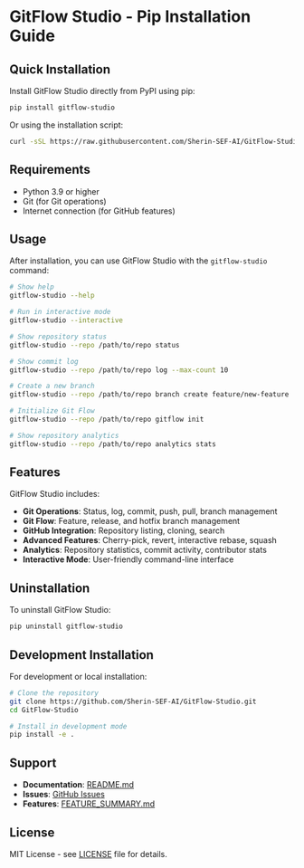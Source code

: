 # GitFlow Studio - Pip Installation Guide

## Quick Installation

Install GitFlow Studio directly from PyPI using pip:

```bash
pip install gitflow-studio
```

Or using the installation script:

```bash
curl -sSL https://raw.githubusercontent.com/Sherin-SEF-AI/GitFlow-Studio/main/install.sh | bash
```

## Requirements

- Python 3.9 or higher
- Git (for Git operations)
- Internet connection (for GitHub features)

## Usage

After installation, you can use GitFlow Studio with the `gitflow-studio` command:

```bash
# Show help
gitflow-studio --help

# Run in interactive mode
gitflow-studio --interactive

# Show repository status
gitflow-studio --repo /path/to/repo status

# Show commit log
gitflow-studio --repo /path/to/repo log --max-count 10

# Create a new branch
gitflow-studio --repo /path/to/repo branch create feature/new-feature

# Initialize Git Flow
gitflow-studio --repo /path/to/repo gitflow init

# Show repository analytics
gitflow-studio --repo /path/to/repo analytics stats
```

## Features

GitFlow Studio includes:

- **Git Operations**: Status, log, commit, push, pull, branch management
- **Git Flow**: Feature, release, and hotfix branch management
- **GitHub Integration**: Repository listing, cloning, search
- **Advanced Features**: Cherry-pick, revert, interactive rebase, squash
- **Analytics**: Repository statistics, commit activity, contributor stats
- **Interactive Mode**: User-friendly command-line interface

## Uninstallation

To uninstall GitFlow Studio:

```bash
pip uninstall gitflow-studio
```

## Development Installation

For development or local installation:

```bash
# Clone the repository
git clone https://github.com/Sherin-SEF-AI/GitFlow-Studio.git
cd GitFlow-Studio

# Install in development mode
pip install -e .
```

## Support

- **Documentation**: [README.md](README.md)
- **Issues**: [GitHub Issues](https://github.com/Sherin-SEF-AI/GitFlow-Studio/issues)
- **Features**: [FEATURE_SUMMARY.md](FEATURE_SUMMARY.md)

## License

MIT License - see [LICENSE](LICENSE) file for details. 